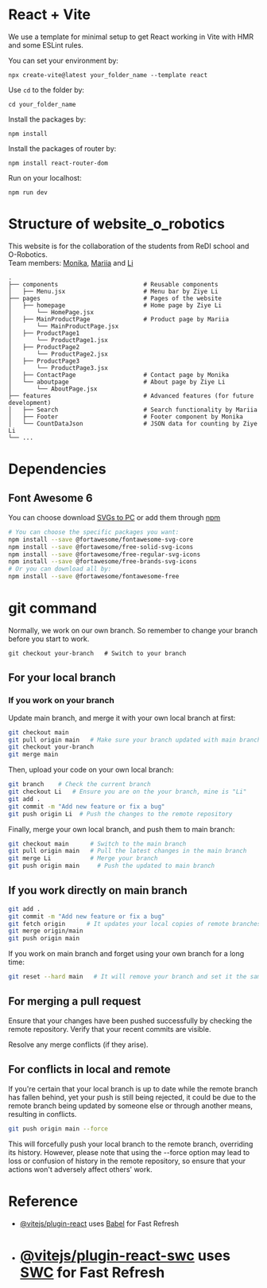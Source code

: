 # React + Vite

We use a template for minimal setup to get React working in Vite with HMR and some ESLint rules.

You can set your environment by:

```
npx create-vite@latest your_folder_name --template react
```

Use `cd` to the folder by:

```
cd your_folder_name
```

Install the packages by:

```
npm install
```

Install the packages of router by:

```
npm install react-router-dom
```

Run on your localhost:

```
npm run dev
```

# Structure of website_o_robotics

This website is for the collaboration of the students from ReDI school and O-Robotics.
<br/>
Team members: [Monika](https://github.com/MMonikaFirst), [Mariia](https://github.com/mariiaipatova) and [Li](https://github.com/Liziye725)

```
.
├── components                        # Reusable components
│   ├── Menu.jsx                      # Menu bar by Ziye Li
├── pages                             # Pages of the website
│   ├── homepage                      # Home page by Ziye Li
│       └── HomePage.jsx
│   ├── MainProductPage               # Product page by Mariia
│       └── MainProductPage.jsx
│   ├── ProductPage1
│       └── ProductPage1.jsx
│   ├── ProductPage2
│       └── ProductPage2.jsx
│   ├── ProductPage3
│       └── ProductPage3.jsx
│   ├── ContactPage                   # Contact page by Monika
│   └── aboutpage                     # About page by Ziye Li
│       └── AboutPage.jsx
├── features                          # Advanced features (for future development)
│   ├── Search                        # Search functionality by Mariia
│   ├── Footer                        # Footer component by Monika
│   └── CountDataJson                 # JSON data for counting by Ziye Li
└── ...

```

# Dependencies

## Font Awesome 6

You can choose download [SVGs to PC](https://fontawesome.com/download) or add them through [npm](https://docs.fontawesome.com/web/setup/packages/#2-install-your-package)

```bash
# You can choose the specific packages you want:
npm install --save @fortawesome/fontawesome-svg-core
npm install --save @fortawesome/free-solid-svg-icons
npm install --save @fortawesome/free-regular-svg-icons
npm install --save @fortawesome/free-brands-svg-icons
# Or you can download all by:
npm install --save @fortawesome/fontawesome-free
```

# git command

Normally, we work on our own branch. So remember to change your branch before you start to work.

```
git checkout your-branch   # Switch to your branch
```

## For your local branch

### If you work on your branch

Update main branch, and merge it with your own local branch at first:

```bash
git checkout main
git pull origin main   # Make sure your branch updated with main branch
git checkout your-branch
git merge main
```

Then, upload your code on your own local branch:

```bash
git branch    # Check the current branch
git checkout Li   # Ensure you are on the your branch, mine is "Li"
git add .
git commit -m "Add new feature or fix a bug"
git push origin Li  # Push the changes to the remote repository
```

Finally, merge your own local branch, and push them to main branch:

```bash
git checkout main      # Switch to the main branch
git pull origin main   # Pull the latest changes in the main branch
git merge Li           # Merge your branch
git push origin main     # Push the updated to main branch
```

## If you work directly on main branch

```bash
git add .
git commit -m "Add new feature or fix a bug"
git fetch origin      # It updates your local copies of remote branches but doesn't merge them into your local branches or modify your working directory.
git merge origin/main
git push origin main
```

If you work on main branch and forget using your own branch for a long time:

```bash
git reset --hard main   # It will remove your branch and set it the same as main branch
```

## For merging a pull request

Ensure that your changes have been pushed successfully by checking the remote repository. Verify that your recent commits are visible.

Resolve any merge conflicts (if they arise).

## For conflicts in local and remote

If you're certain that your local branch is up to date while the remote branch has fallen behind, yet your push is still being rejected, it could be due to the remote branch being updated by someone else or through another means, resulting in conflicts.

```bash
git push origin main --force
```

This will forcefully push your local branch to the remote branch, overriding its history. However, please note that using the --force option may lead to loss or confusion of history in the remote repository, so ensure that your actions won't adversely affect others' work.

# Reference

- [@vitejs/plugin-react](https://github.com/vitejs/vite-plugin-react/blob/main/packages/plugin-react/README.md) uses [Babel](https://babeljs.io/) for Fast Refresh
- # [@vitejs/plugin-react-swc](https://github.com/vitejs/vite-plugin-react-swc) uses [SWC](https://swc.rs/) for Fast Refresh
  > > > > > > >
